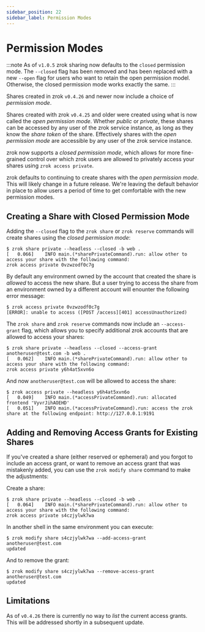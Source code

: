 ```yaml
---
sidebar_position: 22
sidebar_label: Permission Modes
---
```


# Permission Modes

:::note
As of `v1.0.5` zrok sharing now defaults to the `closed` permission mode. The `--closed` flag has been removed and has been replaced with a new `--open` flag for users who want to retain the open permission model. Otherwise, the closed permission mode works exactly the same.
:::

Shares created in zrok `v0.4.26` and newer now include a choice of _permission mode_. 

Shares created with zrok `v0.4.25` and older were created using what is now called the _open permission mode_. Whether _public_ or _private_, these shares can be accessed by any user of the zrok service instance, as long as they know the _share token_ of the share. Effectively shares with the _open permission mode_ are accessible by any user of the zrok service instance.

zrok now supports a _closed permission mode_, which allows for more fine-grained control over which zrok users are allowed to privately access your shares using `zrok access private`.

zrok defaults to continuing to create shares with the _open permission mode_. This will likely change in a future release. We're leaving the default behavior in place to allow users a period of time to get comfortable with the new permission modes.

## Creating a Share with Closed Permission Mode

Adding the `--closed` flag to the `zrok share` or `zrok reserve` commands will create shares using the _closed permission mode_:

```
$ zrok share private --headless --closed -b web .
[   0.066]    INFO main.(*sharePrivateCommand).run: allow other to access your share with the following command:
zrok access private 0vzwzodf0c7g
```

By default any environment owned by the account that created the share is _allowed_ to access the new share. But a user trying to access the share from an environment owned by a different account will enounter the following error message:

```
$ zrok access private 0vzwzodf0c7g
[ERROR]: unable to access ([POST /access][401] accessUnauthorized)
```

The `zrok share` and `zrok reserve` commands now include an `--access-grant` flag, which allows you to specify additional zrok accounts that are allowed to access your shares:

```
$ zrok share private --headless --closed --access-grant anotheruser@test.com -b web .
[   0.062]    INFO main.(*sharePrivateCommand).run: allow other to access your share with the following command:
zrok access private y6h4at5xvn6o
```

And now `anotheruser@test.com` will be allowed to access the share:

```
$ zrok access private --headless y6h4at5xvn6o
[   0.049]    INFO main.(*accessPrivateCommand).run: allocated frontend 'VyvrJihAOEHD'
[   0.051]    INFO main.(*accessPrivateCommand).run: access the zrok share at the following endpoint: http://127.0.0.1:9191
```

## Adding and Removing Access Grants for Existing Shares

If you've created a share (either reserved or ephemeral) and you forgot to include an access grant, or want to remove an access grant that was mistakenly added, you can use the `zrok modify share` command to make the adjustments:

Create a share:

```
$ zrok share private --headless --closed -b web .
[   0.064]    INFO main.(*sharePrivateCommand).run: allow other to access your share with the following command:
zrok access private s4czjylwk7wa
```

In another shell in the same environment you can execute:

```
$ zrok modify share s4czjylwk7wa --add-access-grant anotheruser@test.com
updated
```

And to remove the grant:

```
$ zrok modify share s4czjylwk7wa --remove-access-grant anotheruser@test.com
updated
```

## Limitations

As of `v0.4.26` there is currently no way to _list_ the current access grants. This will be addressed shortly in a subsequent update.